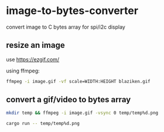 # image-to-bytes-converter
convert image to C bytes array for spi/i2c display

## resize an image
use https://ezgif.com/

using ffmpeg:
```sh
ffmpeg -i image.gif -vf scale=WIDTH:HEIGHT blaziken.gif
```

## convert a gif/video to bytes array

```sh
mkdir temp && ffmpeg -i image.gif -vsync 0 temp/temp%d.png
```

```sh
cargo run -- temp/temp%d.png
```